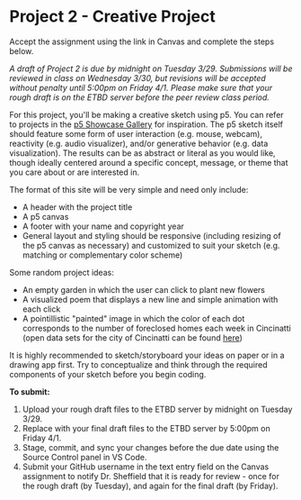 # Project 2 - Creative Project

Accept the assignment using the link in Canvas and complete the steps below.  

*A draft of Project 2 is due by midnight on Tuesday 3/29. Submissions will be reviewed in class on Wednesday 3/30, but revisions will be accepted without penalty until 5:00pm on Friday 4/1. Please make sure that your rough draft is on the ETBD server before the peer review class period.*

For this project, you'll be making a creative sketch using p5. You can refer to projects in the [p5 Showcase Gallery](https://showcase.p5js.org/#/2021-All) for inspiration. The p5 sketch itself should feature some form of user interaction (e.g. mouse, webcam), reactivity (e.g. audio visualizer), and/or generative behavior (e.g. data visualization). The results can be as abstract or literal as you would like, though ideally centered around a specific concept, message, or theme that you care about or are interested in.  
  
The format of this site will be very simple and need only include:
- A header with the project title
- A p5 canvas
- A footer with your name and copyright year
- General layout and styling should be responsive (including resizing of the p5 canvas as necessary) and customized to suit your sketch (e.g. matching or complementary color scheme)

Some random project ideas:
- An empty garden in which the user can click to plant new flowers
- A visualized poem that displays a new line and simple animation with each click
- A pointillistic "painted" image in which the color of each dot corresponds to the number of foreclosed homes each week in Cincinatti (open data sets for the city of Cincinatti can be found [here](https://data.cincinnati-oh.gov))

It is highly recommended to sketch/storyboard your ideas on paper or in a drawing app first. Try to conceptualize and think through the required components of your sketch before you begin coding.

**To submit:**
1. Upload your rough draft files to the ETBD server by midnight on Tuesday 3/29.
2. Replace with your final draft files to the ETBD server by 5:00pm on Friday 4/1.
3. Stage, commit, and sync your changes before the due date using the Source Control panel in VS Code.
4. Submit your GitHub username in the text entry field on the Canvas assignment to notify Dr. Sheffield that it is ready for review - once for the rough draft (by Tuesday), and again for the final draft (by Friday).